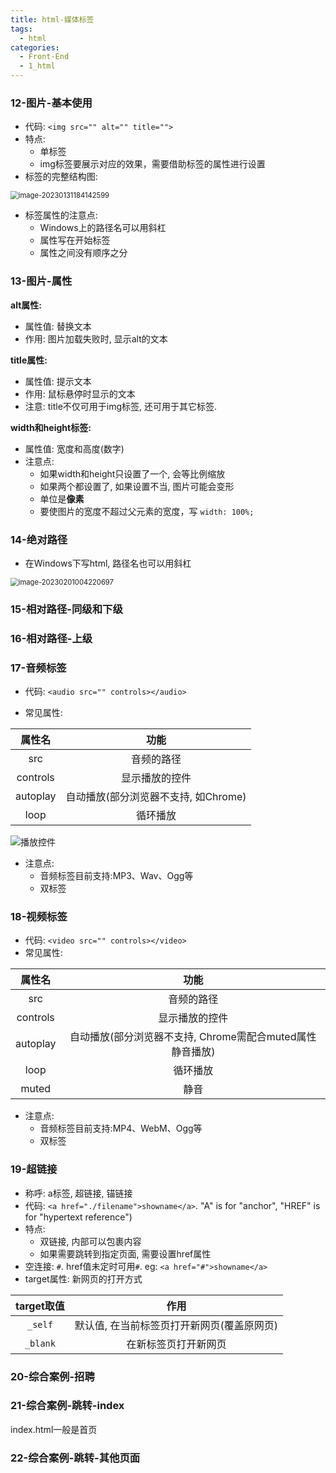 ```yaml
---
title: html-媒体标签
tags:
  - html
categories:
  - Front-End
  - 1_html
---
```

<!-- toc -->
### 12-图片-基本使用

- 代码: `<img src="" alt="" title="">`
- 特点: 
  - 单标签
  - img标签要展示对应的效果，需要借助标签的属性进行设置
- 标签的完整结构图:  

<img src="https://illyber-images.oss-cn-chengdu.aliyuncs.com/202301311841709.png" alt="image-20230131184142599" style="zoom:80%;" />

- 标签属性的注意点:
  - Windows上的路径名可以用斜杠
  - 属性写在开始标签
  - 属性之间没有顺序之分

### 13-图片-属性

**alt属性:**

- 属性值: 替换文本
- 作用: 图片加载失败时, 显示alt的文本

**title属性:**

- 属性值: 提示文本
- 作用: 鼠标悬停时显示的文本
- 注意: title不仅可用于img标签, 还可用于其它标签.

**width和height标签:**

- 属性值: 宽度和高度(数字)
- 注意点:
  - 如果width和height只设置了一个, 会等比例缩放
  - 如果两个都设置了, 如果设置不当, 图片可能会变形
  - 单位是**像素**
  - 要使图片的宽度不超过父元素的宽度，写 `width: 100%;`

### 14-绝对路径

- 在Windows下写html, 路径名也可以用斜杠

<img src="https://illyber-images.oss-cn-chengdu.aliyuncs.com/202302010042797.png" alt="image-20230201004220697" style="zoom:80%;" />

### 15-相对路径-同级和下级

### 16-相对路径-上级

### 17-音频标签

- 代码: `<audio src="" controls></audio>`

- 常见属性:  

|  属性名  |                 功能                 |
| :------: | :----------------------------------: |
|   src    |              音频的路径              |
| controls |            显示播放的控件            |
| autoplay | 自动播放(部分浏览器不支持, 如Chrome) |
|   loop   |               循环播放               |

![播放控件](https://illyber-images.oss-cn-chengdu.aliyuncs.com/202302010110508.png)

- 注意点:  
  - 音频标签目前支持:MP3、Wav、Ogg等
  - 双标签

### 18-视频标签

- 代码: `<video src="" controls></video>`
- 常见属性:  

|  属性名  |                           功能                            |
| :------: | :-------------------------------------------------------: |
|   src    |                        音频的路径                         |
| controls |                      显示播放的控件                       |
| autoplay | 自动播放(部分浏览器不支持, Chrome需配合muted属性静音播放) |
|   loop   |                         循环播放                          |
|  muted   |                           静音                            |

- 注意点:  
  - 音频标签目前支持:MP4、WebM、Ogg等
  - 双标签

### 19-超链接

- 称呼: a标签, 超链接, 锚链接
- 代码: `<a href="./filename">showname</a>`. "A" is for "anchor", "HREF" is for "hypertext reference")
- 特点: 
  - 双链接, 内部可以包裹内容
  - 如果需要跳转到指定页面, 需要设置href属性
- 空连接: `#`. href值未定时可用`#`. eg: `<a href="#">showname</a>`
- target属性: 新网页的打开方式

| target取值 |                    作用                    |
| :--------: | :----------------------------------------: |
|  `_self`   | 默认值, 在当前标签页打开新网页(覆盖原网页) |
|  `_blank`  |            在新标签页打开新网页            |

### 20-综合案例-招聘

### 21-综合案例-跳转-index

index.html一般是首页

### 22-综合案例-跳转-其他页面